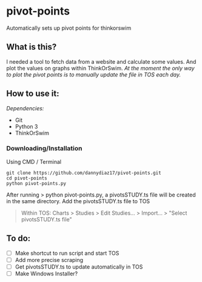 #  **pivot-points**
Automatically sets up pivot points for thinkorswim

## **What is this?**
I needed a tool to fetch data from a website and calculate some values. And plot the values on graphs within ThinkOrSwim.
*At the moment the only way to plot the pivot points is to manually update the file in TOS each day.*

## **How to use it:**
*Dependencies:*
- Git
- Python 3
- ThinkOrSwim

### **Downloading/Installation**
Using CMD / Terminal
```
git clone https://github.com/dannydiaz17/pivot-points.git
cd pivot-points
python pivot-points.py
```
After running > python pivot-points.py, a pivotsSTUDY.ts file will be created in the same directory.
Add the pivotsSTUDY.ts file to TOS

> Within TOS: Charts > Studies > Edit Studies... > Import... > "Select pivotsSTUDY.ts file"


## To do:

- [ ] Make shortcut to run script and start TOS
- [ ] Add more precise scraping
- [ ] Get pivotsSTUDY.ts to update automatically in TOS
- [ ] Make Windows Installer?
